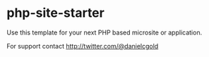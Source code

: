 php-site-starter
================

Use this template for your next PHP based microsite or application.

For support contact
http://twitter.com/@danielcgold